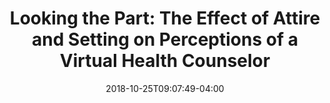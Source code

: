 ---
name: "Looking the Part"
title: "Looking the Part: The Effect of Attire and Setting on Perceptions of a Virtual Health Counselor "
event: "International Conference on Intelligent Virtual Agents (IVA)"
authors: 
- name: "Parmar, D."
- name: "Olafsson, S."
- name: "Utami, D."
- name: "Bickmore, T."
year: 2018
resources: null
external_url: null
date: 2018-10-25T09:07:49-04:00
draft: false
---